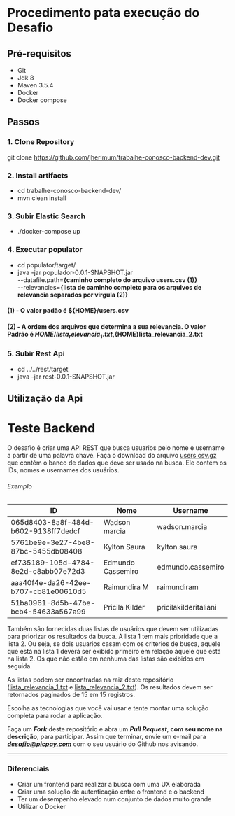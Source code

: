 # Procedimento pata execução do Desafio

## Pré-requisitos

- Git 
- Jdk 8
- Maven 3.5.4
- Docker
- Docker compose


## Passos

### 1. Clone Repository

git clone https://github.com/jherimum/trabalhe-conosco-backend-dev.git

### 2. Install artifacts

- cd trabalhe-conosco-backend-dev/
- mvn clean install

### 3. Subir Elastic Search

- ./docker-compose up

### 4. Executar populator

- cd populator/target/
- java -jar populador-0.0.1-SNAPSHOT.jar \
  --datafile.path=**{caminho completo do arquivo users.csv (1)}** \
  --relevancies=**{lista de caminho completo para os arquivos de relevancia separados por virgula (2)}**

#### (1) - O valor padão é ${HOME}/users.csv
#### (2) - A ordem dos arquivos que determina a sua relevancia. O valor Padrão é ${HOME}/lista_relevancia_1.txt,${HOME}lista_relevancia_2.txt


### 5. Subir Rest Api

- cd ../../rest/target
- java -jar rest-0.0.1-SNAPSHOT.jar


## Utilização da Api


<!---
![PicPay](https://user-images.githubusercontent.com/1765696/26998603-711fcf30-4d5c-11e7-9281-0d9eb20337ad.png)
--->
# Teste Backend

O desafio é criar uma API REST que busca usuarios pelo nome e username a partir de uma palavra chave. Faça o download do arquivo [users.csv.gz](https://s3.amazonaws.com/careers-picpay/users.csv.gz) que contém o banco de dados que deve ser usado na busca. Ele contém os IDs, nomes e usernames dos usuários.

###### Exemplo
| ID                                   | Nome              | Username             |
|--------------------------------------|-------------------|----------------------|
| 065d8403-8a8f-484d-b602-9138ff7dedcf | Wadson marcia     | wadson.marcia        |
| 5761be9e-3e27-4be8-87bc-5455db08408  | Kylton Saura      | kylton.saura         |
| ef735189-105d-4784-8e2d-c8abb07e72d3 | Edmundo Cassemiro | edmundo.cassemiro    |
| aaa40f4e-da26-42ee-b707-cb81e00610d5 | Raimundira M      | raimundiram          |
| 51ba0961-8d5b-47be-bcb4-54633a567a99 | Pricila Kilder    | pricilakilderitaliani|



Também são fornecidas duas listas de usuários que devem ser utilizadas para priorizar os resultados da busca. A lista 1 tem mais prioridade que a lista 2. Ou seja, se dois usuarios casam com os criterios de busca, aquele que está na lista 1 deverá ser exibido primeiro em relação àquele que está na lista 2. Os que não estão em nenhuma das listas são exibidos em seguida.

As listas podem ser encontradas na raiz deste repositório ([lista_relevancia_1.txt](lista_relevancia_1.txt) e [lista_relevancia_2.txt](lista_relevancia_2.txt)).
Os resultados devem ser retornados paginados de 15 em 15 registros.

Escolha as tecnologias que você vai usar e tente montar uma solução completa para rodar a aplicação.

Faça um ***Fork*** deste repositório e abra um ***Pull Request***, **com seu nome na descrição**, para participar. Assim que terminar, envie um e-mail para ***desafio@picpay.com*** com o seu usuário do Github nos avisando.

-----

### Diferenciais

- Criar um frontend para realizar a busca com uma UX elaborada
- Criar uma solução de autenticação entre o frontend e o backend
- Ter um desempenho elevado num conjunto de dados muito grande
- Utilizar o Docker

